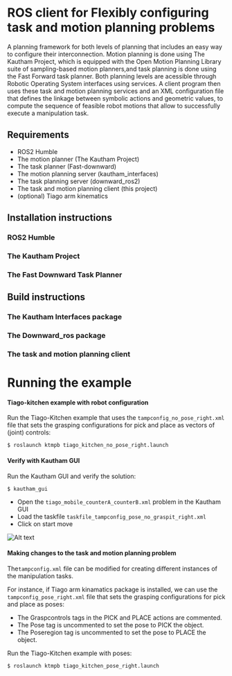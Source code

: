 # ROS client for Flexibly configuring task and motion planning problems

A planning framework for both levels of planning that includes an easy way to configure their interconnection. Motion planning is done using The Kautham Project, which is equipped with the Open Motion Planning Library suite of sampling-based motion planners,and task planning is done using the Fast Forward task planner. Both planning levels are acessible through Robotic Operating System interfaces using services. A client program then uses these task and motion planning services and an XML configuration file that defines the linkage between symbolic actions and geometric values, to compute the sequence of feasible robot motions that allow to successfully execute a manipulation task.

## Requirements

- ROS2 Humble 
- The motion planner (The Kautham Project)
- The task planner (Fast-downward)  
- The motion planning server (kautham_interfaces)
- The task planning server (downward_ros2)  
- The task and motion planning client (this project)
- (optional) Tiago arm kinematics

## Installation instructions

### ROS2 Humble 

### The Kautham Project

### The Fast Downward Task Planner

## Build instructions

### The Kautham Interfaces package

### The Downward_ros package

### The task and motion planning client

# Running the example
#### Tiago-kitchen example with robot configuration

Run the Tiago-Kitchen example that uses the `tampconfig_no_pose_right.xml` file that sets the grasping configurations for pick and place as vectors of (joint) controls:

```
$ roslaunch ktmpb tiago_kitchen_no_pose_right.launch
```

#### Verify with Kautham GUI
Run the Kautham GUI and verify the solution:
```
$ kautham_gui
```

- Open the `tiago_mobile_counterA_counterB.xml` problem in the Kautham GUI
- Load the taskfile `taskfile_tampconfig_pose_no_graspit_right.xml`
- Click on start move


![Alt text](gif/tiago-kitchen-video.gif)


#### Making changes to the task and motion planning problem

The`tampconfig.xml` file can be modified for creating different instances of the manipulation tasks. 

For instance, if Tiago arm kinamatics package is installed, we can use the `tampconfig_pose_right.xml` file that sets the grasping configurations for pick and place as poses:

- The Graspcontrols tags in the PICK and PLACE actions are commented.
- The Pose tag is uncommented to set the pose to PICK the object.
- The Poseregion tag is uncommented to set the pose to PLACE the object.

Run the Tiago-Kitchen example with poses:
```
$ roslaunch ktmpb tiago_kitchen_pose_right.launch
```

